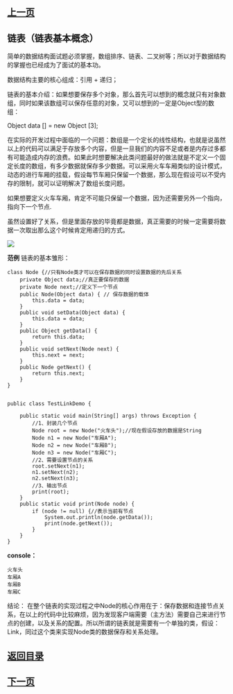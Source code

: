 ## [上一页](course95)

## 链表（链表基本概念）

简单的数据结构面试题必须掌握，数组排序、链表、二叉树等；所以对于数据结构的掌握也已经成为了面试的基本功。

数据结构主要的核心组成：引用 + 递归；

链表的基本介绍：如果想要保存多个对象，那么首先可以想到的概念就只有对象数组，同时如果该数组可以保存任意的对象，又可以想到的一定是Object型的数组：

Object data []  =  new Object [3];

在实际的开发过程中面临的一个问题：数组是一个定长的线性结构，也就是说虽然以上的代码可以满足于存放多个内容，但是一旦我们的内容不足或者是内存过多都有可能造成内存的浪费。如果此时想要解决此类问题最好的做法就是不定义一个固定长度的数组，有多少数据就保存多少数据。可以采用火车车厢类似的设计模式，动态的进行车厢的挂载，假设每节车厢只保留一个数据，那么现在假设可以不受内存的限制，就可以证明解决了数组长度问题。

如果想要定义火车车厢，肯定不可能只保留一个数据，因为还需要另外一个指向，指向下一个节点.

虽然设置好了关系，但是里面存放的毕竟都是数据，真正需要的时候一定需要将数据一次取出那么这个时候肯定用递归的方式。

![](http://ww1.sinaimg.cn/large/0060lm7Tly1fmv7d7rv3pj30i705kdhw.jpg)

**范例** 链表的基本雏形：

	class Node {//只有Node类才可以在保存数据的同时设置数据的先后关系
		private Object data;//真正要保存的数据
		private Node next;//定义下一个节点
		public Node(Object data) { // 保存数据的载体
			this.data = data;
		}
		public void setData(Object data) {
			this.data = data;
		}
		public Object getData() {
			return this.data;
		}
		public void setNext(Node next) {
			this.next = next;
		}
		public Node getNext() {
			return this.next;
		}
	}
	
	
	public class TestLinkDemo {
	
		public static void main(String[] args) throws Exception {
			//1、封装几个节点
			Node root = new Node("火车头");//现在假设存放的数据是String
			Node n1 = new Node("车厢A");
			Node n2 = new Node("车厢B");
			Node n3 = new Node("车厢C");
			//2、需要设置节点的关系
			root.setNext(n1);
			n1.setNext(n2);
			n2.setNext(n3);
			//3、输出节点
			print(root);
		}
		public static void print(Node node) {
			if (node != null) {//表示当前有节点
				System.out.println(node.getData());
				print(node.getNext());
			}		
		}
	}

**console：**

	火车头
	车厢A
	车厢B
	车厢C

结论： 在整个链表的实现过程之中Node的核心作用在于：保存数据和连接节点关系，在以上的代码中比较麻烦，因为发现客户端需要（主方法）需要自己来进行节点的创建，以及关系的配置。所以所谓的链表就是需要有一个单独的类，假设：Link，同过这个类来实现Node类的数据保存和关系处理。

## [返回目录](https://wuchengcheng110120.github.io/learnJava)
## [下一页](course97)
